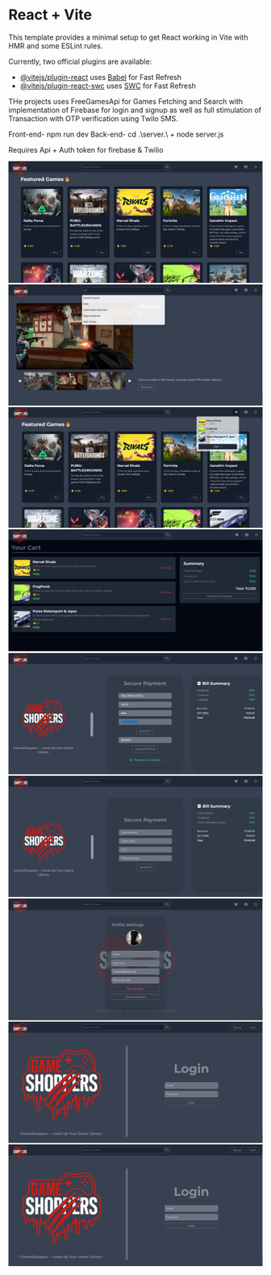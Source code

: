# React + Vite

This template provides a minimal setup to get React working in Vite with HMR and some ESLint rules.

Currently, two official plugins are available:

- [@vitejs/plugin-react](https://github.com/vitejs/vite-plugin-react/blob/main/packages/plugin-react/README.md) uses [Babel](https://babeljs.io/) for Fast Refresh
- [@vitejs/plugin-react-swc](https://github.com/vitejs/vite-plugin-react-swc) uses [SWC](https://swc.rs/) for Fast Refresh

THe projects uses FreeGamesApi for Games Fetching and Search with implementation of Firebase for login and signup as well as full stimulation of Transaction with OTP verification using Twilo SMS.

Front-end- npm run dev
Back-end- cd .\server.\ + node server.js

Requires Api + Auth token for firebase & Twilio

![image alt](https://github.com/Envyiwnl/GameShoppers/blob/main/Game%20home%20page.png?raw=true)
![image alt](https://github.com/Envyiwnl/GameShoppers/blob/main/Game%20product%20page.png?raw=true)
![image alt](https://github.com/Envyiwnl/GameShoppers/blob/main/cart.png?raw=true)
![image alt](https://github.com/Envyiwnl/GameShoppers/blob/main/Game%20checkoutpage.png?raw=true)
![image alt](https://github.com/Envyiwnl/GameShoppers/blob/main/Game%20Payment%20page.png?raw=true)
![image alt](https://github.com/Envyiwnl/GameShoppers/blob/main/Game%20Checkout%20page.png?raw=true)
![image alt](https://github.com/Envyiwnl/GameShoppers/blob/main/Game%20Profile%20page.png?raw=true)
![image alt](https://github.com/Envyiwnl/GameShoppers/blob/main/Game%20login.png?raw=true)
![image alt](https://github.com/Envyiwnl/GameShoppers/blob/main/Game%20login.png?raw=true)
